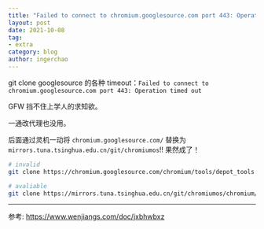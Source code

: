 ```yaml
---
title: "Failed to connect to chromium.googlesource.com port 443: Operation timed out"
layout: post
date: 2021-10-08
tag:
- extra
category: blog
author: ingerchao
---
```


git clone googlesource 的各种 timeout：`Failed to connect to chromium.googlesource.com port 443: Operation timed out`

GFW 挡不住上学人的求知欲。

一通改代理也没用。

后面通过灵机一动将 `chromium.googlesource.com/` 替换为`mirrors.tuna.tsinghua.edu.cn/git/chromiumos`!! 果然成了！

```bash
# invalid
git clone https://chromium.googlesource.com/chromium/tools/depot_tools
```

```bash
# avaliable
git clone https://mirrors.tuna.tsinghua.edu.cn/git/chromiumos/chromium/tools/depot_tools
```

---

参考: https://www.wenjiangs.com/doc/jxbhwbxz

